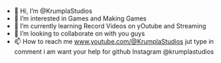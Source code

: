 - 👋 Hi, I’m @KrumplaStudios
- 👀 I’m interested in Games and Making Games
- 🌱 I’m currently learning Record Videos on yOutube and Streaming
- 💞️ I’m looking to collaborate on with you guys
- 📫 How to reach me www.youtube.com/@KrumplaStudios jut type in comment i am want your help for github Instagram @krumplastudios
